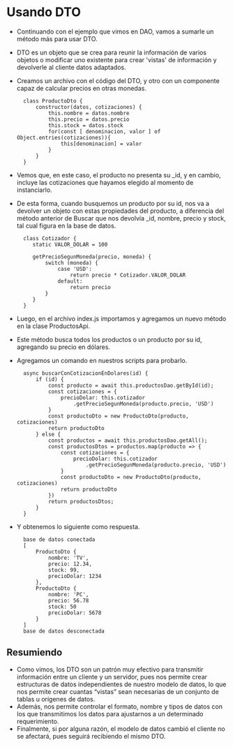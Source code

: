 # Usando DTO

- Continuando con el ejemplo que vimos en DAO, vamos a sumarle un método más para usar DTO.
- DTO es un objeto que se crea para reunir la información de varios objetos o modificar uno existente para crear 'vistas' de información y devolverle al cliente datos adaptados.
- Creamos un archivo con el código del DTO, y otro con un componente capaz de calcular precios en otras monedas.

		class ProductoDto {
			constructor(datos, cotizaciones) {
				this.nombre = datos.nombre
				this.precio = datos.precio
				this.stock = datos.stock
				for(const [ denominacion, valor ] of Object.entries(cotizaciones)){
					this[denominacion] = valor
				}
			}
		}

- Vemos que, en este caso, el producto no presenta su _id, y en cambio, incluye las cotizaciones que hayamos elegido al momento de instanciarlo.
- De esta forma, cuando busquemos un producto por su id, nos va a devolver un objeto con estas propiedades del producto, a diferencia del método anterior de Buscar que nos devolvía _id, nombre, precio y stock, tal cual figura en la base de datos.	

		class Cotizador {
		   static VALOR_DOLAR = 100
		
		   getPrecioSegunMoneda(precio, moneda) {
		       switch (moneda) {
		           case 'USD':
		               return precio * Cotizador.VALOR_DOLAR
		           default:
		               return precio
		       }
		   }
		}


- Luego, en el archivo index.js importamos y agregamos un nuevo método en la clase ProductosApi.
- Este método busca todos los productos o un producto por su id, agregando su precio en dólares.
- Agregamos un comando en nuestros scripts para probarlo.

		async buscarConCotizacionEnDolares(id) {
		    if (id) {
		        const producto = await this.productosDao.getById(id);
		        const cotizaciones = {
		            precioDolar: this.cotizador
		                .getPrecioSegunMoneda(producto.precio, 'USD')
		        }
		        const productoDto = new ProductoDto(producto, cotizaciones)
		        return productoDto
		    } else {
		        const productos = await this.productosDao.getAll();
		        const productosDtos = productos.map(producto => {
		            const cotizaciones = {
		                precioDolar: this.cotizador
		                    .getPrecioSegunMoneda(producto.precio, 'USD')
		            }
		            const productoDto = new ProductoDto(producto, cotizaciones)
		            return productoDto
		        })
		        return productosDtos;
		    }
		}

- Y obtenemos lo siguiente como respuesta.

		base de datos conectada 
		[
			ProductoDto {
				nombre: 'TV',
				precio: 12.34,
				stock: 99,
				precioDolar: 1234
			},
			ProductoDto {
				nombre: 'PC',
				precio: 56.78
				stock: 50
				precioDolar: 5678
			}
		]
		base de datos desconectada

## Resumiendo

- Como vimos, los DTO son un patrón muy efectivo para transmitir información entre un cliente y un servidor, pues nos permite crear estructuras de datos independientes de nuestro modelo de datos, lo que nos permite crear cuantas “vistas” sean necesarias de un conjunto de tablas u orígenes de datos. 
- Además, nos permite controlar el formato, nombre y tipos de datos con los que transmitimos los datos para ajustarnos a un determinado requerimiento. 
- Finalmente, si por alguna razón, el modelo de datos cambió el cliente no se afectará, pues seguirá recibiendo el mismo DTO.


